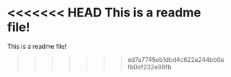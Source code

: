<<<<<<< HEAD
This is a readme file!
=======
This is a readme file!
>>>>>>> ed7a7745eb1dbd4c622a244bb0afb0ef232e98fb
